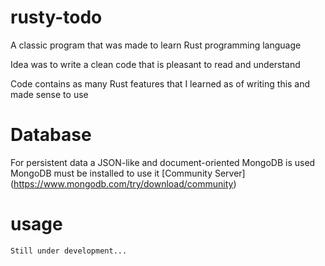 # rusty-todo
A classic program that was made to learn Rust programming language

Idea was to write a clean code that is pleasant to read and understand

Code contains as many Rust features that I learned as of writing this and made sense to use

# Database
For persistent data a JSON-like and document-oriented MongoDB is used
MongoDB must be installed to use it
[Community Server] (https://www.mongodb.com/try/download/community)

# usage
```
Still under development...
```

